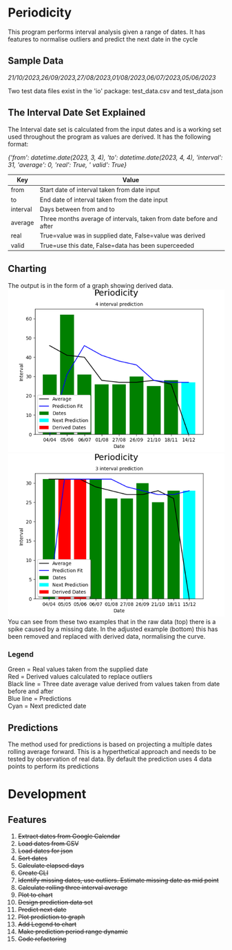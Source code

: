 # Periodicity
This program performs interval analysis given a range of dates. It has features to normalise outliers and predict the 
next date in the cycle

## Sample Data

_21/10/2023,26/09/2023,27/08/2023,01/08/2023,06/07/2023,05/06/2023_

Two test data files exist in the 'io' package: test_data.csv and test_data.json

## The Interval Date Set Explained

The Interval date set is calculated from the input dates and is a working set used throughout the program as values are
derived. It has the following format:

_{'from': datetime.date(2023, 3, 4), 'to': datetime.date(2023, 4, 4), 'interval': 31, 'average': 0, 'real': True, '
valid': True}_

| Key      | Value                                                                |
|----------|----------------------------------------------------------------------|
| from     | Start date of interval taken from date input                         |
| to       | End date of interval taken from the date input                       |
| interval | Days between from and to                                             |
| average  | Three months average  of intervals, taken from date before and after |
| real     | True=value was in supplied date, False=value was derived             |
| valid    | True=use this date, False=data has been superceeded                  |

## Charting

The output is in the form of a graph showing derived data.\
![Raw.png](Raw.png)![Derived.png](Derived.png)\
You can see from these two examples that in the raw data (top) there is a spike caused by a missing date.
In the adjusted example (bottom) this has been removed and replaced with derived data, normalising the curve.

### Legend

Green = Real values taken from the supplied date\
Red = Derived values calculated to replace outliers\
Black line = Three date average value derived from values taken from date before and after\
Blue line = Predictions\
Cyan = Next predicted date

## Predictions

The method used for predictions is based on projecting a multiple dates rolling average forward. This is a hyperthetical
approach and needs to be tested by observation of real data. By default the prediction uses 4 data points to perform its 
predictions

# Development

## Features

1. ~~Extract dates from Google Calendar~~
2. ~~Load dates from CSV~~
3. ~~Load dates for json~~
3. ~~Sort dates~~
4. ~~Calculate elapsed days~~
5. ~~Create CLI~~
5. ~~Identify missing dates, use outliers. Estimate missing date as mid point~~
6. ~~Calculate rolling three interval average~~
7. ~~Plot to chart~~
8. ~~Design prediction data set~~
6. ~~Predict next date~~
7. ~~Plot prediction to graph~~
9. ~~Add Legend to chart~~
8. ~~Make prediction period range dynamic~~
7. ~~Code refactoring~~